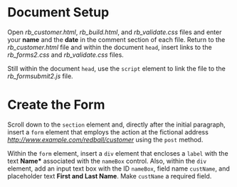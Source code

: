 # Document Setup

Open *rb_customer.html*, *rb_build.html*, and *rb_validate.css* files and enter your **name** and the **date** in the comment section of each file. Return to the *rb_customer.html* file and within the document `head`, insert links to the *rb_forms2.css* and *rb_validate.css* files.

Still within the document `head`, use the `script` element to link the file to the *rb_formsubmit2.js* file.

# Create the Form

Scroll down to the `section` element and, directly after the initial paragraph, insert a `form` element that employs the action at the fictional address *http://www.example.com/redball/customer* using the `post` method.

Within the `form` element, insert a `div` element that encloses a `label` with the text **Name\*** associated with the `nameBox` control. Also, within the `div` element, add an input text box with the ID `nameBox`, field name `custName`, and placeholder text **First and Last Name**. Make `custName` a required field.

